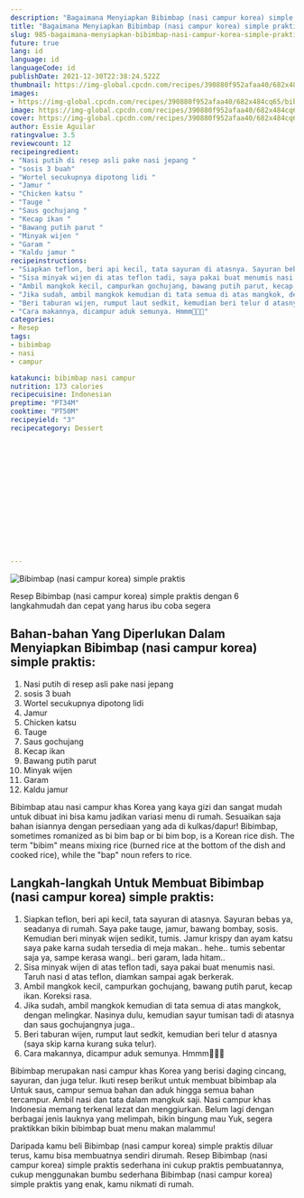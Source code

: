 ```yaml
---
description: "Bagaimana Menyiapkan Bibimbap (nasi campur korea) simple praktis Anti Gagal"
title: "Bagaimana Menyiapkan Bibimbap (nasi campur korea) simple praktis Anti Gagal"
slug: 985-bagaimana-menyiapkan-bibimbap-nasi-campur-korea-simple-praktis-anti-gagal
future: true
lang: id
language: id
languageCode: id
publishDate: 2021-12-30T22:38:24.522Z 
thumbnail: https://img-global.cpcdn.com/recipes/390880f952afaa40/682x484cq65/bibimbap-nasi-campur-korea-simple-praktis-foto-resep-utama.png
images:
- https://img-global.cpcdn.com/recipes/390880f952afaa40/682x484cq65/bibimbap-nasi-campur-korea-simple-praktis-foto-resep-utama.png
image: https://img-global.cpcdn.com/recipes/390880f952afaa40/682x484cq65/bibimbap-nasi-campur-korea-simple-praktis-foto-resep-utama.png
cover: https://img-global.cpcdn.com/recipes/390880f952afaa40/682x484cq65/bibimbap-nasi-campur-korea-simple-praktis-foto-resep-utama.png
author: Essie Aguilar
ratingvalue: 3.5
reviewcount: 12
recipeingredient:
- "Nasi putih di resep asli pake nasi jepang "
- "sosis 3 buah"
- "Wortel secukupnya dipotong lidi "
- "Jamur "
- "Chicken katsu "
- "Tauge "
- "Saus gochujang "
- "Kecap ikan "
- "Bawang putih parut "
- "Minyak wijen "
- "Garam "
- "Kaldu jamur "
recipeinstructions:
- "Siapkan teflon, beri api kecil, tata sayuran di atasnya. Sayuran bebas ya, seadanya di rumah. Saya pake tauge, jamur, bawang bombay, sosis. Kemudian beri minyak wijen sedikit, tumis. Jamur krispy dan ayam katsu saya pake karna sudah tersedia di meja makan.. hehe.. tumis sebentar saja ya, sampe kerasa wangi.. beri garam, lada hitam.."
- "Sisa minyak wijen di atas teflon tadi, saya pakai buat menumis nasi. Taruh nasi d atas teflon, diamkan sampai agak berkerak."
- "Ambil mangkok kecil, campurkan gochujang, bawang putih parut, kecap ikan. Koreksi rasa."
- "Jika sudah, ambil mangkok kemudian di tata semua di atas mangkok, dengan melingkar. Nasinya dulu, kemudian sayur tumisan tadi di atasnya dan saus gochujangnya juga.."
- "Beri taburan wijen, rumput laut sedkit, kemudian beri telur d atasnya (saya skip karna kurang suka telur)."
- "Cara makannya, dicampur aduk semunya. Hmmm🤤🤤🤤"
categories:
- Resep
tags:
- bibimbap
- nasi
- campur

katakunci: bibimbap nasi campur 
nutrition: 173 calories
recipecuisine: Indonesian
preptime: "PT34M"
cooktime: "PT50M"
recipeyield: "3"
recipecategory: Dessert


     
    
    
    
    
    
    
    
    
    
    
      
    
---
```



![Bibimbap (nasi campur korea) simple praktis](https://img-global.cpcdn.com/recipes/390880f952afaa40/682x484cq65/bibimbap-nasi-campur-korea-simple-praktis-foto-resep-utama.png)

Resep Bibimbap (nasi campur korea) simple praktis    dengan 6 langkahmudah dan cepat yang harus ibu coba segera

<!--inarticleads1-->

## Bahan-bahan Yang Diperlukan Dalam Menyiapkan Bibimbap (nasi campur korea) simple praktis:

1. Nasi putih di resep asli pake nasi jepang 
1. sosis 3 buah
1. Wortel secukupnya dipotong lidi 
1. Jamur 
1. Chicken katsu 
1. Tauge 
1. Saus gochujang 
1. Kecap ikan 
1. Bawang putih parut 
1. Minyak wijen 
1. Garam 
1. Kaldu jamur 

Bibimbap atau nasi campur khas Korea yang kaya gizi dan sangat mudah untuk dibuat ini bisa kamu jadikan variasi menu di rumah. Sesuaikan saja bahan isiannya dengan persediaan yang ada di kulkas/dapur! Bibimbap, sometimes romanized as bi bim bap or bi bim bop, is a Korean rice dish. The term &#34;bibim&#34; means mixing rice (burned rice at the bottom of the dish and cooked rice), while the &#34;bap&#34; noun refers to rice. 

<!--inarticleads2-->

## Langkah-langkah Untuk Membuat Bibimbap (nasi campur korea) simple praktis:

1. Siapkan teflon, beri api kecil, tata sayuran di atasnya. Sayuran bebas ya, seadanya di rumah. Saya pake tauge, jamur, bawang bombay, sosis. Kemudian beri minyak wijen sedikit, tumis. Jamur krispy dan ayam katsu saya pake karna sudah tersedia di meja makan.. hehe.. tumis sebentar saja ya, sampe kerasa wangi.. beri garam, lada hitam..
1. Sisa minyak wijen di atas teflon tadi, saya pakai buat menumis nasi. Taruh nasi d atas teflon, diamkan sampai agak berkerak.
1. Ambil mangkok kecil, campurkan gochujang, bawang putih parut, kecap ikan. Koreksi rasa.
1. Jika sudah, ambil mangkok kemudian di tata semua di atas mangkok, dengan melingkar. Nasinya dulu, kemudian sayur tumisan tadi di atasnya dan saus gochujangnya juga..
1. Beri taburan wijen, rumput laut sedkit, kemudian beri telur d atasnya (saya skip karna kurang suka telur).
1. Cara makannya, dicampur aduk semunya. Hmmm🤤🤤🤤


Bibimbap merupakan nasi campur khas Korea yang berisi daging cincang, sayuran, dan juga telur. Ikuti resep berikut untuk membuat bibimbap ala Untuk saus, campur semua bahan dan aduk hingga semua bahan tercampur. Ambil nasi dan tata dalam mangkuk saji. Nasi campur khas Indonesia memang terkenal lezat dan menggiurkan. Belum lagi dengan berbagai jenis lauknya yang melimpah, bikin bingung mau Yuk, segera praktikkan bikin bibimbap buat menu makan malammu! 

Daripada kamu beli  Bibimbap (nasi campur korea) simple praktis  diluar terus, kamu  bisa membuatnya sendiri dirumah. Resep  Bibimbap (nasi campur korea) simple praktis  sederhana ini cukup praktis pembuatannya, cukup menggunakan bumbu sederhana  Bibimbap (nasi campur korea) simple praktis  yang enak, kamu nikmati di rumah.
